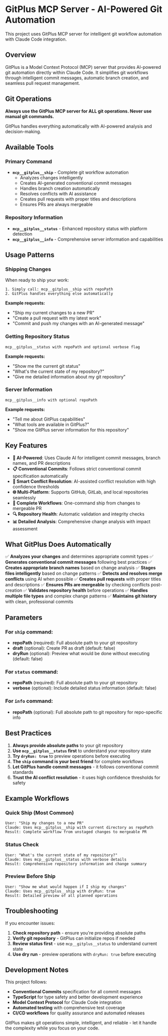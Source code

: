 # GitPlus MCP Server - AI-Powered Git Automation

This project uses GitPlus MCP server for intelligent git workflow automation with Claude Code integration.

## Overview

GitPlus is a Model Context Protocol (MCP) server that provides AI-powered git automation directly within Claude Code. It simplifies git workflows through intelligent commit messages, automatic branch creation, and seamless pull request management.

## Git Operations

**Always use the GitPlus MCP server for ALL git operations. Never use manual git commands.**

GitPlus handles everything automatically with AI-powered analysis and decision-making.

## Available Tools

### Primary Command
- **`mcp__gitplus__ship`** - Complete git workflow automation
  - Analyzes changes intelligently
  - Creates AI-generated conventional commit messages
  - Handles branch creation automatically
  - Resolves conflicts with AI assistance
  - Creates pull requests with proper titles and descriptions
  - Ensures PRs are always mergeable

### Repository Information
- **`mcp__gitplus__status`** - Enhanced repository status with platform detection
- **`mcp__gitplus__info`** - Comprehensive server information and capabilities

## Usage Patterns

### Shipping Changes
When ready to ship your work:
```
1. Simply call: mcp__gitplus__ship with repoPath
2. GitPlus handles everything else automatically
```

**Example requests:**
- "Ship my current changes to a new PR"
- "Create a pull request with my latest work"
- "Commit and push my changes with an AI-generated message"

### Getting Repository Status
```
mcp__gitplus__status with repoPath and optional verbose flag
```

**Example requests:**
- "Show me the current git status"
- "What's the current state of my repository?"
- "Give me detailed information about my git repository"

### Server Information
```
mcp__gitplus__info with optional repoPath
```

**Example requests:**
- "Tell me about GitPlus capabilities"
- "What tools are available in GitPlus?"
- "Show me GitPlus server information for this repository"

## Key Features

- **🤖 AI-Powered**: Uses Claude AI for intelligent commit messages, branch names, and PR descriptions
- **📋 Conventional Commits**: Follows strict conventional commit specification automatically
- **🔄 Smart Conflict Resolution**: AI-assisted conflict resolution with high confidence thresholds
- **🌐 Multi-Platform**: Supports GitHub, GitLab, and local repositories seamlessly
- **🚀 Complete Workflows**: One-command ship from changes to mergeable PR
- **🔍 Repository Health**: Automatic validation and integrity checks
- **📊 Detailed Analysis**: Comprehensive change analysis with impact assessment

## What GitPlus Does Automatically

✅ **Analyzes your changes** and determines appropriate commit types
✅ **Generates conventional commit messages** following best practices
✅ **Creates appropriate branch names** based on change analysis
✅ **Stages files intelligently** based on change patterns
✅ **Detects and resolves merge conflicts** using AI when possible
✅ **Creates pull requests** with proper titles and descriptions
✅ **Ensures PRs are mergeable** by checking conflicts post-creation
✅ **Validates repository health** before operations
✅ **Handles multiple file types** and complex change patterns
✅ **Maintains git history** with clean, professional commits

## Parameters

### For `ship` command:
- **repoPath** (required): Full absolute path to your git repository
- **draft** (optional): Create PR as draft (default: false)
- **dryRun** (optional): Preview what would be done without executing (default: false)

### For `status` command:
- **repoPath** (required): Full absolute path to your git repository
- **verbose** (optional): Include detailed status information (default: false)

### For `info` command:
- **repoPath** (optional): Full absolute path to git repository for repo-specific info

## Best Practices

1. **Always provide absolute paths** to your git repository
2. **Use `mcp__gitplus__status` first** to understand your repository state
3. **Try `dryRun: true`** to preview operations before executing
4. **The `ship` command is your best friend** for complete workflows
5. **Let GitPlus handle commit messages** - it follows conventional commit standards
6. **Trust the AI conflict resolution** - it uses high confidence thresholds for safety

## Example Workflows

### Quick Ship (Most Common)
```
User: "Ship my changes to a new PR"
Claude: Uses mcp__gitplus__ship with current directory as repoPath
Result: Complete workflow from unstaged changes to mergeable PR
```

### Status Check
```
User: "What's the current state of my repository?"
Claude: Uses mcp__gitplus__status with verbose details
Result: Comprehensive repository information and change summary
```

### Preview Before Ship
```
User: "Show me what would happen if I ship my changes"
Claude: Uses mcp__gitplus__ship with dryRun: true
Result: Detailed preview of all planned operations
```

## Troubleshooting

If you encounter issues:
1. **Check repository path** - ensure you're providing absolute paths
2. **Verify git repository** - GitPlus can initialize repos if needed
3. **Review status first** - use `mcp__gitplus__status` to understand current state
4. **Use dry run** - preview operations with `dryRun: true` before executing

## Development Notes

This project follows:
- **Conventional Commits** specification for all commit messages
- **TypeScript** for type safety and better development experience
- **Model Context Protocol** for Claude Code integration
- **Automated testing** with comprehensive test coverage
- **CI/CD workflows** for quality assurance and automated releases

GitPlus makes git operations simple, intelligent, and reliable - let it handle the complexity while you focus on your code.